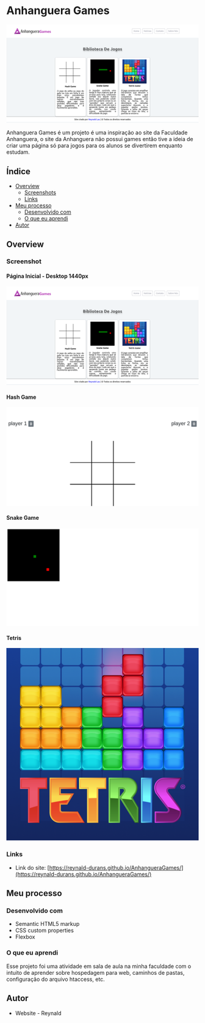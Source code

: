 # Anhanguera Games
![](images/Design/1440px.png)

Anhanguera Games é um projeto é uma inspiração ao site da Faculdade Anhanguera, o site da Anhanguera não possui games então tive a ideia de criar uma página só para jogos para os alunos se divertirem enquanto estudam.

## Índice

- [Overview](#overview)
  - [Screenshots](#screenshots)
  - [Links](#links)
- [Meu processo](#meu-processo)
  - [Desenvolvido com](#desenvolvido-com)
  - [O que eu aprendi](#o-que-eu-aprendi)
- [Autor](#autor)

## Overview

### Screenshot

#### Página Inicial - Desktop 1440px
![](images/Design/1440px.png)

#### Hash Game
![](images/Design/hash.png)

#### Snake Game
![](images/Design/snake.png)

#### Tetris
![](images/tetris%20game.png)

### Links

- Link do site: [https://reynald-durans.github.io/AnhangueraGames/](https://reynald-durans.github.io/AnhangueraGames/)

## Meu processo

### Desenvolvido com

- Semantic HTML5 markup
- CSS custom properties
- Flexbox

### O que eu aprendi

Esse projeto foi uma atividade em sala de aula na minha faculdade com o intuito de aprender sobre hospedagem para web, caminhos de pastas, configuração do arquivo htaccess, etc.

## Autor

- Website - Reynald